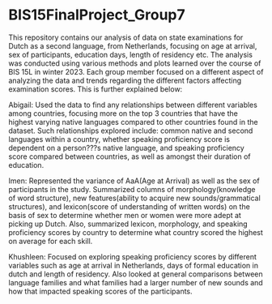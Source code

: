 # BIS15FinalProject_Group7

This repository contains our analysis of data on state examinations for Dutch as a second language, from Netherlands, focusing on age at arrival, sex of participants, education days, length of residency etc. The analysis was conducted using various methods and plots learned over the course of BIS 15L in winter 2023. Each group member focused on a different aspect of analyzing the data and trends regarding the different factors affecting examination scores. This is further explained below:  
  
Abigail: Used the data to find any relationships between different variables among countries, focusing more on the top 3 countries that have the highest varying native languages compared to other countries found in the dataset. Such relationships explored include: common native and second languages within a country, whether speaking proficiency score is dependent on a person???s native language, and speaking proficiency score compared between countries, as well as amongst their duration of education.  
  
Imen: Represented the variance of AaA(Age at Arrival) as well as the sex of participants in the study. Summarized columns of morphology(knowledge of word structure), new features(ability to acquire new sounds/grammatical structures), and lexicon(score of understanding of written words) on the basis of sex to determine whether men or women were more adept at picking up Dutch. Also, summarized lexicon, morphology, and speaking proficiency scores by country to determine what country scored the highest on average for each skill.  
  
Khushleen: Focused on exploring speaking proficiency scores by different variables such as age at arrival in Netherlands, days of formal education in dutch and length of residency. Also looked at general comparisons between language families and what families had a larger number of new sounds and how that impacted speaking scores of the participants.    